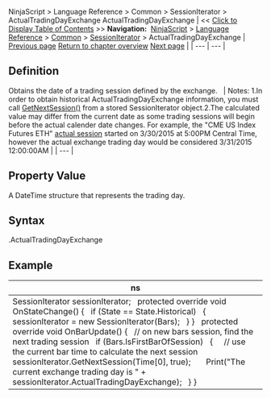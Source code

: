 ﻿
NinjaScript > Language Reference > Common > SessionIterator > ActualTradingDayExchange
ActualTradingDayExchange
| << [Click to Display Table of Contents](actualtradingdayexchange.md) >> **Navigation:**     [NinjaScript](ninjascript-1.md) > [Language Reference](language_reference_wip-1.md) > [Common](common-1.md) > [SessionIterator](sessioniterator-1.md) > ActualTradingDayExchange | [Previous page](actualtradingdayendlocal-1.md) [Return to chapter overview](sessioniterator-1.md) [Next page](calculatetradingday-1.md) |
| --- | --- |
## Definition
Obtains the date of a trading session defined by the exchange.
 
| Notes: 1.In order to obtain historical ActualTradingDayExchange information, you must call [GetNextSession()](getnextsession-1.md) from a stored SessionIterator object.2.The calculated value may differ from the current date as some trading sessions will begin before the actual calender date changes. For example, the "CME US Index Futures ETH" [actual session](accumulation_distribution_adl-1.md) started on 3/30/2015 at 5:00PM Central Time, however the actual exchange trading day would be considered 3/31/2015 12:00:00AM |
| --- |

## 
## 
## Property Value
A DateTime structure that represents the trading day.
 
## Syntax
<sessionIterator>.ActualTradingDayExchange
## 
## Example
| ns |
| --- |
| SessionIterator sessionIterator;   protected override void OnStateChange() {    if (State == State.Historical)    {      sessionIterator = new SessionIterator(Bars);    } }   protected override void OnBarUpdate() {    // on new bars session, find the next trading session    if (Bars.IsFirstBarOfSession)    {      // use the current bar time to calculate the next session      sessionIterator.GetNextSession(Time[0], true);        Print("The current exchange trading day is " + sessionIterator.ActualTradingDayExchange);    } } |
